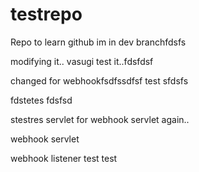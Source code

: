 # testrepo
Repo to learn github
im in dev branchfdsfs

modifying it.. vasugi
test it..fdsfdsf

changed for webhookfsdfssdfsf
test
sfdsfs

fdstetes
fdsfsd

stestres
servlet for webhook
servlet again..

webhook servlet

webhook listener
test
test
